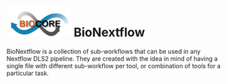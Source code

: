 # ![BioNextflow](https://github.com/CRG-CNAG/BioCoreMiscOpen/blob/master/logo/biocore-logo_small.png) BioNextflow

BioNextflow is a collection of sub-workflows that can be used in any Nextflow DLS2 pipeline. They are created with the idea in mind of having a single file with different sub-workflow per tool, or combination of tools for a particular task. 


